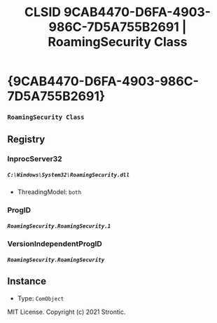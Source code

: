 ﻿---
title: "CLSID 9CAB4470-D6FA-4903-986C-7D5A755B2691 | RoamingSecurity Class"
excerpt: What is COM-Object CLSID 9CAB4470-D6FA-4903-986C-7D5A755B2691?
---

# {9CAB4470-D6FA-4903-986C-7D5A755B2691}

### `RoamingSecurity Class`

## Registry


### InprocServer32

##### `C:\Windows\System32\RoamingSecurity.dll`
* ThreadingModel: `both`

### ProgID

##### `RoamingSecurity.RoamingSecurity.1`

### VersionIndependentProgID

##### `RoamingSecurity.RoamingSecurity`

## Instance

* Type: `ComObject`

MIT License. Copyright (c) 2021 Strontic.


